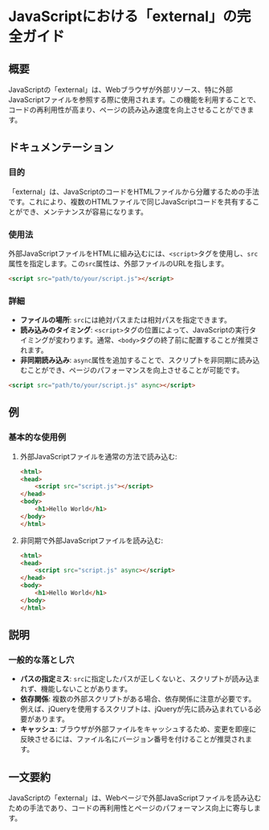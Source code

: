<!--
Meta Description: # JavaScriptにおける「external」の完全ガイド ## 概要 JavaScriptの「external」は、Webブラウザが外部リソース、特に外部JavaScriptファイルを参照する際に使用されます。この機能を利用することで、コードの再利用性が高まり、ページの読み込み速度を向上させ...
Meta Keywords: script, src, html, body, external
-->

# JavaScriptにおける「external」の完全ガイド

## 概要
JavaScriptの「external」は、Webブラウザが外部リソース、特に外部JavaScriptファイルを参照する際に使用されます。この機能を利用することで、コードの再利用性が高まり、ページの読み込み速度を向上させることができます。

## ドキュメンテーション
### 目的
「external」は、JavaScriptのコードをHTMLファイルから分離するための手法です。これにより、複数のHTMLファイルで同じJavaScriptコードを共有することができ、メンテナンスが容易になります。

### 使用法
外部JavaScriptファイルをHTMLに組み込むには、`<script>`タグを使用し、`src`属性を指定します。この`src`属性は、外部ファイルのURLを指します。

```html
<script src="path/to/your/script.js"></script>
```

### 詳細
- **ファイルの場所**: `src`には絶対パスまたは相対パスを指定できます。
- **読み込みのタイミング**: `<script>`タグの位置によって、JavaScriptの実行タイミングが変わります。通常、`<body>`タグの終了前に配置することが推奨されます。
- **非同期読み込み**: `async`属性を追加することで、スクリプトを非同期に読み込むことができ、ページのパフォーマンスを向上させることが可能です。

```html
<script src="path/to/your/script.js" async></script>
```

## 例
### 基本的な使用例
1. 外部JavaScriptファイルを通常の方法で読み込む:
   ```html
   <html>
   <head>
       <script src="script.js"></script>
   </head>
   <body>
       <h1>Hello World</h1>
   </body>
   </html>
   ```

2. 非同期で外部JavaScriptファイルを読み込む:
   ```html
   <html>
   <head>
       <script src="script.js" async></script>
   </head>
   <body>
       <h1>Hello World</h1>
   </body>
   </html>
   ```

## 説明
### 一般的な落とし穴
- **パスの指定ミス**: `src`に指定したパスが正しくないと、スクリプトが読み込まれず、機能しないことがあります。
- **依存関係**: 複数の外部スクリプトがある場合、依存関係に注意が必要です。例えば、jQueryを使用するスクリプトは、jQueryが先に読み込まれている必要があります。
- **キャッシュ**: ブラウザが外部ファイルをキャッシュするため、変更を即座に反映させるには、ファイル名にバージョン番号を付けることが推奨されます。

## 一文要約
JavaScriptの「external」は、Webページで外部JavaScriptファイルを読み込むための手法であり、コードの再利用性とページのパフォーマンス向上に寄与します。